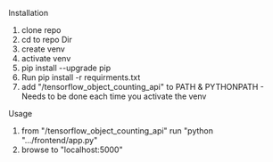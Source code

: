 Installation

1. clone repo
2. cd to repo Dir
3. create venv
4. activate venv
5. pip install --upgrade pip
6. Run pip install -r requirments.txt
7. add "<cwd>/tensorflow_object_counting_api" to PATH & PYTHONPATH - Needs to be done each time you activate the venv

Usage

1. from "<cwd>/tensorflow_object_counting_api" run "python ".../frontend/app.py"
2. browse to "localhost:5000"

